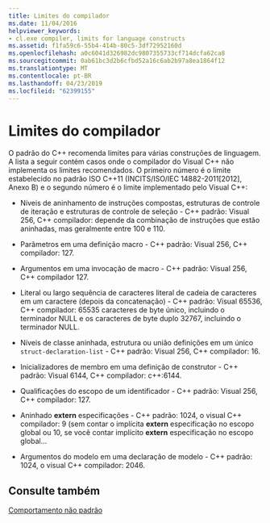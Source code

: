 ```yaml
---
title: Limites do compilador
ms.date: 11/04/2016
helpviewer_keywords:
- cl.exe compiler, limits for language constructs
ms.assetid: f1fa59c6-55b4-414b-80c5-3df72952160d
ms.openlocfilehash: a0c6041d326982dc9807355733cf714dcfa62ca8
ms.sourcegitcommit: 0ab61bc3d2b6cfbd52a16c6ab2b97a8ea1864f12
ms.translationtype: MT
ms.contentlocale: pt-BR
ms.lasthandoff: 04/23/2019
ms.locfileid: "62399155"
---
```

# <a name="compiler-limits"></a>Limites do compilador

O padrão do C++ recomenda limites para várias construções de linguagem. A lista a seguir contém casos onde o compilador do Visual C++ não implementa os limites recomendados. O primeiro número é o limite estabelecido no padrão ISO C++11 (INCITS/ISO/IEC 14882-2011[2012], Anexo B) e o segundo número é o limite implementado pelo Visual C++:

- Níveis de aninhamento de instruções compostas, estruturas de controle de iteração e estruturas de controle de seleção - C++ padrão: Visual 256, C++ compilador: depende da combinação de instruções que estão aninhadas, mas geralmente entre 100 e 110.

- Parâmetros em uma definição macro - C++ padrão: Visual 256, C++ compilador: 127.

- Argumentos em uma invocação de macro - C++ padrão: Visual 256, C++ compilador 127.

- Literal ou largo sequência de caracteres literal de cadeia de caracteres em um caractere (depois da concatenação) - C++ padrão: Visual 65536, C++ compilador: 65535 caracteres de byte único, incluindo o terminador NULL e os caracteres de byte duplo 32767, incluindo o terminador NULL.

- Níveis de classe aninhada, estrutura ou união definições em um único `struct-declaration-list` - C++ padrão: Visual 256, C++ compilador: 16.

- Inicializadores de membro em uma definição de construtor - C++ padrão: Visual 6144, C++ compilador: c++:6144.

- Qualificações do escopo de um identificador - C++ padrão: Visual 256, C++ compilador: 127.

- Aninhado **extern** especificações - C++ padrão: 1024, o visual C++ compilador: 9 (sem contar o implícita **extern** especificação no escopo global ou 10, se você contar implícito **extern** especificação no escopo global...

- Argumentos do modelo em uma declaração de modelo - C++ padrão: 1024, o visual C++ compilador: 2046.

## <a name="see-also"></a>Consulte também

[Comportamento não padrão](../cpp/nonstandard-behavior.md)